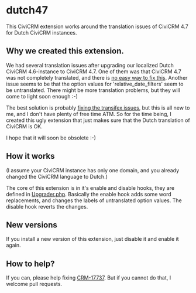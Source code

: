 # dutch47
This CiviCRM extension  works around the translation issues of CiviCRM 4.7 for Dutch CiviCRM instances.

## Why we created this extension.

We had several translation issues after upgrading our localized Dutch
CiviCRM 4.6-instance to CiviCRM 4.7. One of them was that CiviCRM 4.7 was not 
completely translated, and there is
[no easy way to fix this](https://civicrm.stackexchange.com/questions/10108/how-to-fix-translations-in-civicrm-4-7).
Another issue seems to be that the option values for 'relative_date_filters'
seem to be untranslated. There might be more translation problems, but they
will come to light soon enough :-)

The best solution is probably 
[fixing the transifex issues](https://issues.civicrm.org/jira/browse/CRM-17737),
but this is all new to me, and I don't have plenty of free time ATM. So for the
time being, I created this ugly extension that just makes sure that the Dutch
translation of CiviCRM is OK.

I hope that it will soon be obsolete :-)

## How it works

(I assume your CiviCRM instance has only one domain, and you already changed the
CiviCRM language to Dutch.)

The core of this extension is in it's enable and disable hooks, they are
defined in [Upgrader.php](CRM/Dutch47/Upgrader.php). Basically the
enable hook adds some word replacements, and changes the labels of
untranslated option values. The disable hook reverts the changes.

## New versions

If you install a new version of this extension, just disable it and enable
it again.

## How to help?

If you can, please help fixing 
[CRM-17737](https://issues.civicrm.org/jira/browse/CRM-17737).
But if you cannot do that, I welcome pull requests.
